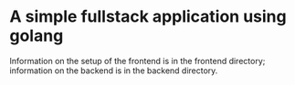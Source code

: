 # A simple fullstack application using golang

Information on the setup of the frontend is in the frontend directory; information on the backend is in the backend directory.

